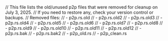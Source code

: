 // This file lists the old/unused p2p files that were removed for cleanup on July 3, 2025.
// If you need to restore any, check your version control or backups.
// Removed files:
// - p2p.rs.old
// - p2p.rs.old2
// - p2p.rs.old3
// - p2p.rs.old4
// - p2p.rs.old5
// - p2p.rs.old6
// - p2p.rs.old7
// - p2p.rs.old8
// - p2p.rs.old9
// - p2p.rs.old10
// - p2p.rs.old11
// - p2p.rs.old12
// - p2p.rs.bak
// - p2p.rs.bak2
// - p2p_old.rs
// - p2p_clean.rs
